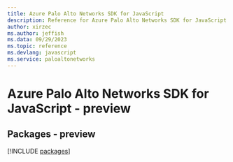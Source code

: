 ```yaml
---
title: Azure Palo Alto Networks SDK for JavaScript
description: Reference for Azure Palo Alto Networks SDK for JavaScript
author: xirzec
ms.author: jeffish
ms.data: 09/29/2023
ms.topic: reference
ms.devlang: javascript
ms.service: paloaltonetworks
---
```

# Azure Palo Alto Networks SDK for JavaScript - preview
## Packages - preview
[!INCLUDE [packages](palo-alto-networks-index.md)]